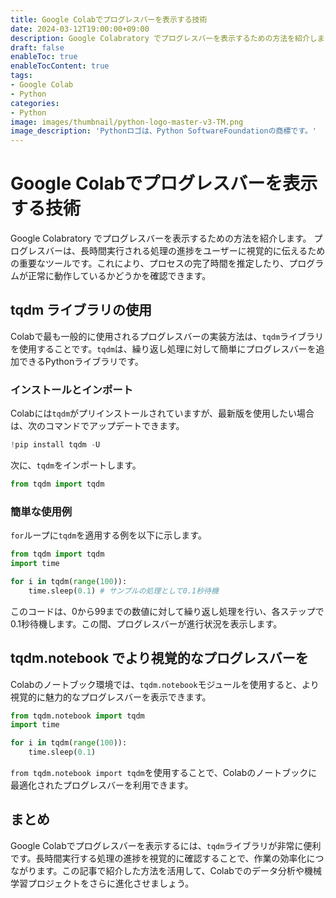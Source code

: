 ```yaml
---
title: Google Colabでプログレスバーを表示する技術
date: 2024-03-12T19:00:00+09:00
description: Google Colabratory でプログレスバーを表示するための方法を紹介します。
draft: false
enableToc: true
enableTocContent: true
tags: 
- Google Colab
- Python
categories: 
- Python
image: images/thumbnail/python-logo-master-v3-TM.png
image_description: 'Pythonロゴは、Python SoftwareFoundationの商標です。'
---
```


# Google Colabでプログレスバーを表示する技術

Google Colabratory でプログレスバーを表示するための方法を紹介します。
プログレスバーは、長時間実行される処理の進捗をユーザーに視覚的に伝えるための重要なツールです。これにより、プロセスの完了時間を推定したり、プログラムが正常に動作しているかどうかを確認できます。

## tqdm ライブラリの使用

Colabで最も一般的に使用されるプログレスバーの実装方法は、`tqdm`ライブラリを使用することです。`tqdm`は、繰り返し処理に対して簡単にプログレスバーを追加できるPythonライブラリです。

### インストールとインポート

Colabには`tqdm`がプリインストールされていますが、最新版を使用したい場合は、次のコマンドでアップデートできます。

```python
!pip install tqdm -U
```

次に、`tqdm`をインポートします。

```python
from tqdm import tqdm
```

### 簡単な使用例

`for`ループに`tqdm`を適用する例を以下に示します。

```python
from tqdm import tqdm
import time

for i in tqdm(range(100)):
    time.sleep(0.1) # サンプルの処理として0.1秒待機
```

このコードは、0から99までの数値に対して繰り返し処理を行い、各ステップで0.1秒待機します。この間、プログレスバーが進行状況を表示します。

## tqdm.notebook でより視覚的なプログレスバーを

Colabのノートブック環境では、`tqdm.notebook`モジュールを使用すると、より視覚的に魅力的なプログレスバーを表示できます。

```python
from tqdm.notebook import tqdm
import time

for i in tqdm(range(100)):
    time.sleep(0.1)
```

`from tqdm.notebook import tqdm`を使用することで、Colabのノートブックに最適化されたプログレスバーを利用できます。

## まとめ

Google Colabでプログレスバーを表示するには、`tqdm`ライブラリが非常に便利です。長時間実行する処理の進捗を視覚的に確認することで、作業の効率化につながります。この記事で紹介した方法を活用して、Colabでのデータ分析や機械学習プロジェクトをさらに進化させましょう。
